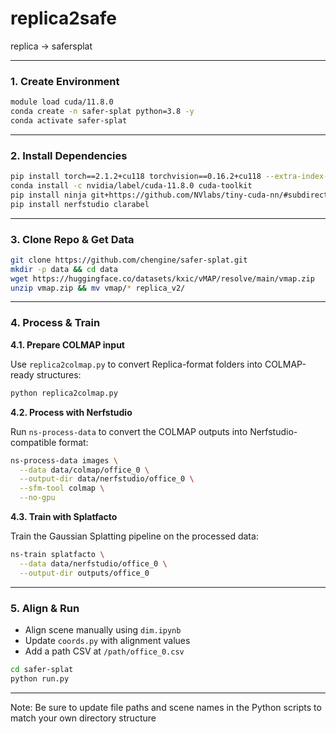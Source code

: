 # replica2safe

replica -> safersplat

---

### 1. Create Environment

```bash
module load cuda/11.8.0
conda create -n safer-splat python=3.8 -y
conda activate safer-splat
```

---

### 2. Install Dependencies

```bash
pip install torch==2.1.2+cu118 torchvision==0.16.2+cu118 --extra-index-url https://download.pytorch.org/whl/cu118
conda install -c nvidia/label/cuda-11.8.0 cuda-toolkit
pip install ninja git+https://github.com/NVlabs/tiny-cuda-nn/#subdirectory=bindings/torch
pip install nerfstudio clarabel
```

---

### 3. Clone Repo & Get Data

```bash
git clone https://github.com/chengine/safer-splat.git
mkdir -p data && cd data
wget https://huggingface.co/datasets/kxic/vMAP/resolve/main/vmap.zip
unzip vmap.zip && mv vmap/* replica_v2/
```

---

### 4. Process & Train

**4.1. Prepare COLMAP input**

Use `replica2colmap.py` to convert Replica-format folders into COLMAP-ready structures:
```bash
python replica2colmap.py
```

**4.2. Process with Nerfstudio**

Run `ns-process-data` to convert the COLMAP outputs into Nerfstudio-compatible format:
```bash
ns-process-data images \
  --data data/colmap/office_0 \
  --output-dir data/nerfstudio/office_0 \
  --sfm-tool colmap \
  --no-gpu
```

**4.3. Train with Splatfacto**

Train the Gaussian Splatting pipeline on the processed data:
```bash
ns-train splatfacto \
  --data data/nerfstudio/office_0 \
  --output-dir outputs/office_0
```

---

### 5. Align & Run

- Align scene manually using `dim.ipynb`
- Update `coords.py` with alignment values
- Add a path CSV at `/path/office_0.csv`

```bash
cd safer-splat
python run.py
```

---

Note: Be sure to update file paths and scene names in the Python scripts to match your own directory structure

